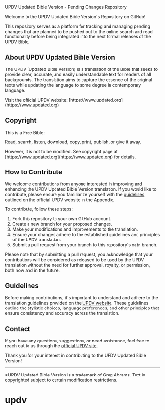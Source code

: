 UPDV Updated Bible Version - Pending Changes Repository

Welcome to the UPDV Updated Bible Version's Repository on GitHub!

This repository serves as a platform for tracking and managing pending changes that are planned to be pushed out to the online search and read functionality before being integrated into the next formal releases of the UPDV Bible.

## About UPDV Updated Bible Version

The UPDV (Updated Bible Version) is a translation of the Bible that seeks to provide clear, accurate, and easily understandable text for readers of all backgrounds. The translation aims to capture the essence of the original texts while updating the language to some degree in contemporary language.

Visit the official UPDV website: [https://www.updated.org](https://www.updated.org)

## Copyright

This is a Free Bible:

Read, search, listen, download, copy, print, publish, or give it away.

However, it is not to be modified. See copyright page at [https://www.updated.org](https://www.updated.org) for details.

## How to Contribute

We welcome contributions from anyone interested in improving and enhancing the UPDV Updated Bible Version translation. If you would like to contribute, please ensure you familiarize yourself with the [guidelines](https://www.updated.org/) outlined on the official UPDV website in the Appendix.

To contribute, follow these steps:

1. Fork this repository to your own GitHub account.
2. Create a new branch for your proposed changes.
3. Make your modifications and improvements to the translation.
4. Ensure your changes adhere to the established guidelines and principles of the UPDV translation.
5. Submit a pull request from your branch to this repository's `main` branch.

Please note that by submitting a pull request, you acknowledge that your contributions will be considered as released to be used by the UPDV translation without the need for further approval, royalty, or permission, both now and in the future.

## Guidelines

Before making contributions, it's important to understand and adhere to the translation guidelines provided on the [UPDV website](https://www.updated.org/). These guidelines outline the stylistic choices, language preferences, and other principles that ensure consistency and accuracy across the translation.

## Contact

If you have any questions, suggestions, or need assistance, feel free to reach out to us through the [official UPDV site](https://www.updated.org/).

Thank you for your interest in contributing to the UPDV Updated Bible Version!

---

*UPDV Updated Bible Version is a trademark of Greg Abrams. Text is copyrighted subject to certain modification restrictions.
# updv
